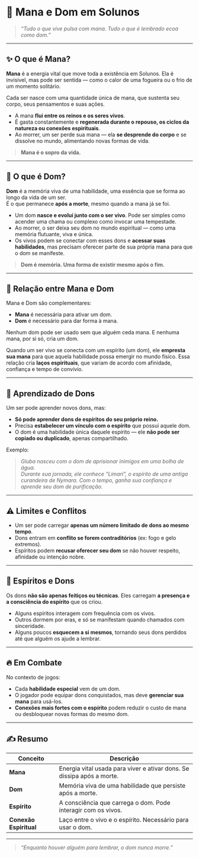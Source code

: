 # 🌌 Mana e Dom em Solunos

> *“Tudo o que vive pulsa com mana. Tudo o que é lembrado ecoa como dom.”*

---

## ✨ O que é Mana?

**Mana** é a energia vital que move toda a existência em Solunos. Ela é invisível, mas pode ser sentida — como o calor de uma fogueira ou o frio de um momento solitário.  

Cada ser nasce com uma quantidade única de mana, que sustenta seu corpo, seus pensamentos e suas ações.

- A mana **flui entre os reinos e os seres vivos**.
- É gasta constantemente e **regenerada durante o repouso, os ciclos da natureza ou conexões espirituais**.
- Ao morrer, um ser perde sua mana — ela **se desprende do corpo** e se dissolve no mundo, alimentando novas formas de vida.

> **Mana é o sopro da vida.**

---

## 🧠 O que é Dom?

**Dom** é a memória viva de uma habilidade, uma essência que se forma ao longo da vida de um ser.  
É o que permanece **após a morte**, mesmo quando a mana já se foi.

- Um dom **nasce e evolui junto com o ser vivo**. Pode ser simples como acender uma chama ou complexo como invocar uma tempestade.
- Ao morrer, o ser deixa seu dom no mundo espiritual — como uma memória flutuante, viva e única.
- Os vivos podem se conectar com esses dons e **acessar suas habilidades**, mas precisam oferecer parte de sua própria mana para que o dom se manifeste.

> **Dom é memória. Uma forma de existir mesmo após o fim.**

---

## 🔄 Relação entre Mana e Dom

Mana e Dom são complementares:

- **Mana** é necessária para ativar um dom.
- **Dom** é necessário para dar forma à mana.

Nenhum dom pode ser usado sem que alguém ceda mana. E nenhuma mana, por si só, cria um dom.

Quando um ser vivo se conecta com um espírito (um dom), ele **empresta sua mana** para que aquela habilidade possa emergir no mundo físico. Essa relação cria **laços espirituais**, que variam de acordo com afinidade, confiança e tempo de convívio.

---

## 🌿 Aprendizado de Dons

Um ser pode aprender novos dons, mas:

- **Só pode aprender dons de espíritos do seu próprio reino.**
- Precisa **estabelecer um vínculo com o espírito** que possui aquele dom.
- O dom é uma habilidade única daquele espírito — ele **não pode ser copiado ou duplicado**, apenas compartilhado.

Exemplo:

> *Gluba nasceu com o dom de aprisionar inimigos em uma bolha de água.*  
> *Durante sua jornada, ele conhece “Limari”, o espírito de uma antiga curandeira de Nymara. Com o tempo, ganha sua confiança e aprende seu dom de purificação.*

---

## ⚠️ Limites e Conflitos

- Um ser pode carregar **apenas um número limitado de dons ao mesmo tempo**.
- Dons entram em **conflito se forem contraditórios** (ex: fogo e gelo extremos).
- Espíritos podem **recusar oferecer seu dom** se não houver respeito, afinidade ou intenção nobre.

---

## 👻 Espíritos e Dons

Os dons **não são apenas feitiços ou técnicas**. Eles carregam **a presença e a consciência do espírito** que os criou.

- Alguns espíritos interagem com frequência com os vivos.
- Outros dormem por eras, e só se manifestam quando chamados com sinceridade.
- Alguns poucos **esquecem a si mesmos**, tornando seus dons perdidos até que alguém os ajude a lembrar.

---

## 🔥 Em Combate

No contexto de jogos:

- Cada **habilidade especial** vem de um dom.
- O jogador pode equipar dons conquistados, mas deve **gerenciar sua mana** para usá-los.
- **Conexões mais fortes com o espírito** podem reduzir o custo de mana ou desbloquear novas formas do mesmo dom.

---

## ✍️ Resumo

| Conceito | Descrição |
|----------|-----------|
| **Mana** | Energia vital usada para viver e ativar dons. Se dissipa após a morte. |
| **Dom** | Memória viva de uma habilidade que persiste após a morte. |
| **Espírito** | A consciência que carrega o dom. Pode interagir com os vivos. |
| **Conexão Espiritual** | Laço entre o vivo e o espírito. Necessário para usar o dom. |

---

> *“Enquanto houver alguém para lembrar, o dom nunca morre.”*